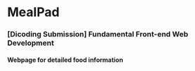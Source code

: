 # MealPad
### [Dicoding Submission] Fundamental Front-end Web Development

#### Webpage for detailed food information
